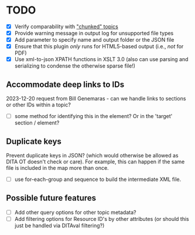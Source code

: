 # TODO

* [x] Verify comparability with ["chunked" topics](https://www.oxygenxml.com/dita/1.3/specs/archSpec/base/chunking.html)
* [x] Provide warning message in output log for unsupported file types
* [x] Add parameter to specify name and output folder or the JSON file
* [x] Ensure that this plugin _only_ runs for HTML5-based output (i.e., _not_ for PDF)
* [x] Use xml-to-json XPATH functions in XSLT 3.0 (also can use parsing and serializing to condense the otherwise sparse file!)

## Accommodate deep links to IDs

2023-12-20 request from Bill Genemaras - can we handle links to sections or other IDs within a topic?

* [ ] some method for identifying this in the <resourceid> element? Or in the 'target' section / element?

## Duplicate keys

Prevent duplicate keys in JSON? (which would otherwise be allowed as DITA OT doesn't check or care). For example, this can happen if the same file is included in the map more than once.

* [ ] use for-each-group and sequence to build the intermediate XML file.

## Possible future features

* [ ] Add other query options for other topic metadata?
* [ ] Add filtering options for Resource ID's by other attributes (or should this just be handled via DITAval filtering?)
